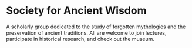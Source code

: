 # Society for Ancient Wisdom
A scholarly group dedicated to the study of forgotten mythologies and the preservation of ancient traditions. All are welcome to join lectures, participate in historical research, and check out the museum.